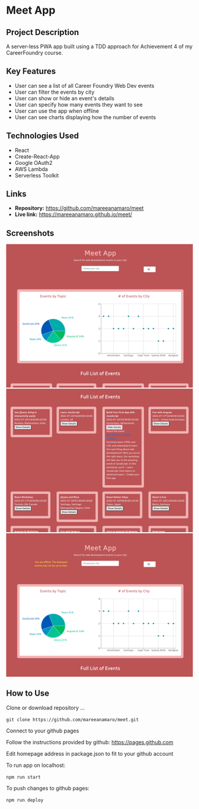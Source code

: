 # Meet App

## Project Description
A server-less PWA app built using a TDD approach for Achievement 4 of my CareerFoundry course.

## Key Features
* User can see a list of all Career Foundry Web Dev events
* User can filter the events by city
* User can show or hide an event's details
* User can specify how many events they want to see
* User can use the app when offline
* User can see charts displaying how the number of events

## Technologies Used
* React
* Create-React-App
* Google OAuth2
* AWS Lambda
* Serverless Toolkit

## Links
* **Repository:** https://github.com/mareeanamaro/meet
* **Live link:** https://mareeanamaro.github.io/meet/

## Screenshots
![Main view showing graph view](./screenshots/main-view.png)
![Event detail view](./screenshots/event-details.png)
![Main view in offline mode](./screenshots/offline-view.png)

## How to Use

Clone or download repository ...

`git clone https://github.com/mareeanamaro/meet.git`

Connect to your github pages

Follow the instructions provided by github: https://pages.github.com

Edit homepage address in package.json to fit to your github account

To run app on localhost:

`npm run start`

To push changes to github pages:

`npm run deploy`